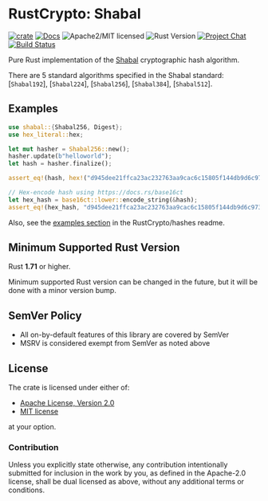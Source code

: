 # RustCrypto: Shabal

[![crate][crate-image]][crate-link]
[![Docs][docs-image]][docs-link]
![Apache2/MIT licensed][license-image]
![Rust Version][rustc-image]
[![Project Chat][chat-image]][chat-link]
[![Build Status][build-image]][build-link]

Pure Rust implementation of the [Shabal] cryptographic hash algorithm.

There are 5 standard algorithms specified in the Shabal standard: [`Shabal192`], [`Shabal224`], [`Shabal256`], [`Shabal384`], [`Shabal512`].

## Examples

```rust
use shabal::{Shabal256, Digest};
use hex_literal::hex;

let mut hasher = Shabal256::new();
hasher.update(b"helloworld");
let hash = hasher.finalize();

assert_eq!(hash, hex!("d945dee21ffca23ac232763aa9cac6c15805f144db9d6c97395437e01c8595a8"));

// Hex-encode hash using https://docs.rs/base16ct
let hex_hash = base16ct::lower::encode_string(&hash);
assert_eq!(hex_hash, "d945dee21ffca23ac232763aa9cac6c15805f144db9d6c97395437e01c8595a8");
```

Also, see the [examples section] in the RustCrypto/hashes readme.

## Minimum Supported Rust Version

Rust **1.71** or higher.

Minimum supported Rust version can be changed in the future, but it will be
done with a minor version bump.

## SemVer Policy

- All on-by-default features of this library are covered by SemVer
- MSRV is considered exempt from SemVer as noted above

## License

The crate is licensed under either of:

* [Apache License, Version 2.0](http://www.apache.org/licenses/LICENSE-2.0)
* [MIT license](http://opensource.org/licenses/MIT)

at your option.

### Contribution

Unless you explicitly state otherwise, any contribution intentionally submitted
for inclusion in the work by you, as defined in the Apache-2.0 license, shall be
dual licensed as above, without any additional terms or conditions.

[//]: # (badges)

[crate-image]: https://img.shields.io/crates/v/shabal.svg
[crate-link]: https://crates.io/crates/shabal
[docs-image]: https://docs.rs/shabal/badge.svg
[docs-link]: https://docs.rs/shabal/
[license-image]: https://img.shields.io/badge/license-Apache2.0/MIT-blue.svg
[rustc-image]: https://img.shields.io/badge/rustc-1.71+-blue.svg
[chat-image]: https://img.shields.io/badge/zulip-join_chat-blue.svg
[chat-link]: https://rustcrypto.zulipchat.com/#narrow/stream/260041-hashes
[build-image]: https://github.com/RustCrypto/hashes/workflows/shabal/badge.svg?branch=master
[build-link]: https://github.com/RustCrypto/hashes/actions?query=workflow%3Ashabal

[//]: # (general links)

[Shabal]: https://www.cs.rit.edu/~ark/20090927/Round2Candidates/Shabal.pdf
[examples section]: https://github.com/RustCrypto/hashes#Examples
